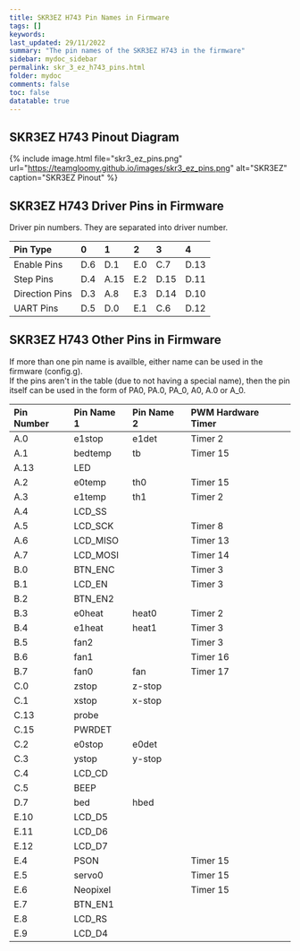```yaml
---
title: SKR3EZ H743 Pin Names in Firmware
tags: []
keywords: 
last_updated: 29/11/2022
summary: "The pin names of the SKR3EZ H743 in the firmware"
sidebar: mydoc_sidebar
permalink: skr_3_ez_h743_pins.html
folder: mydoc
comments: false
toc: false
datatable: true
---
```


## SKR3EZ H743 Pinout Diagram

{% include image.html file="skr3_ez_pins.png" url="https://teamgloomy.github.io/images/skr3_ez_pins.png" alt="SKR3EZ" caption="SKR3EZ Pinout" %}

## SKR3EZ H743 Driver Pins in Firmware

Driver pin numbers. They are separated into driver number.

<div class="datatable-begin"></div>

|Pin Type|0|1|2|3|4|
| :------------- |:-------------|:-------------|:-------------|:-------------|:-------------|
|Enable Pins|D.6|D.1|E.0|C.7|D.13|
|Step Pins|D.4|A.15|E.2|D.15|D.11|
|Direction Pins|D.3|A.8|E.3|D.14|D.10|
|UART Pins|D.5|D.0|E.1|C.6|D.12|

<div class="datatable-end"></div>

## SKR3EZ H743 Other Pins in Firmware 

If more than one pin name is availble, either name can be used in the firmware (config.g).  
If the pins aren't in the table (due to not having a special name), then the pin itself can be used in the form of PA0, PA.0, PA_0, A0, A.0 or A_0.  

<div class="datatable-begin"></div>

|Pin Number|Pin Name 1|Pin Name 2|PWM Hardware Timer|
| :------------- |:-------------|:-------------|:-------------|
|A.0|e1stop|e1det|Timer 2|
|A.1|bedtemp|tb|Timer 15|
|A.13|LED|||
|A.2|e0temp|th0|Timer 15|
|A.3|e1temp|th1|Timer 2|
|A.4|LCD_SS|||
|A.5|LCD_SCK||Timer 8|
|A.6|LCD_MISO||Timer 13|
|A.7|LCD_MOSI||Timer 14|
|B.0|BTN_ENC||Timer 3|
|B.1|LCD_EN||Timer 3|
|B.2|BTN_EN2|||
|B.3|e0heat|heat0|Timer 2|
|B.4|e1heat|heat1|Timer 3|
|B.5|fan2||Timer 3|
|B.6|fan1||Timer 16|
|B.7|fan0|fan|Timer 17|
|C.0|zstop|z-stop||
|C.1|xstop|x-stop||
|C.13|probe|||
|C.15|PWRDET|||
|C.2|e0stop|e0det||
|C.3|ystop|y-stop||
|C.4|LCD_CD|||
|C.5|BEEP|||
|D.7|bed|hbed||
|E.10|LCD_D5|||
|E.11|LCD_D6|||
|E.12|LCD_D7|||
|E.4|PSON||Timer 15|
|E.5|servo0||Timer 15|
|E.6|Neopixel||Timer 15|
|E.7|BTN_EN1|||
|E.8|LCD_RS|||
|E.9|LCD_D4|||

<div class="datatable-end"></div>
